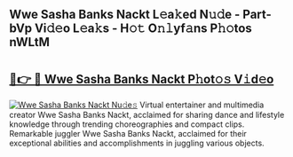 ## Wwe Sasha Banks Nackt L𝚎a𝚔ed N𝚞𝚍e - Part-bVp Vi𝚍𝚎o L𝚎a𝚔s - H𝚘𝚝 O𝚗𝚕yf𝚊ns P𝚑𝚘tos nWLtM

# <h2><a href="http://kfa04ge.oniu.top/?m=Wwe+Sasha+Banks+Nackt">🔗👉 🔴 Wwe Sasha Banks Nackt P𝚑ot𝚘𝚜 V𝚒d𝚎o</a></h2>

[![Wwe Sasha Banks Nackt Nu𝚍e𝚜](https://i.imgur.com/0qMVB7G.gif)](http://kfa04ge.oniu.top/?m=Wwe+Sasha+Banks+Nackt)
Virtual entertainer and multimedia creator Wwe Sasha Banks Nackt, acclaimed for sharing dance and lifestyle knowledge through trending choreographies and compact clips. Remarkable juggler Wwe Sasha Banks Nackt, acclaimed for their exceptional abilities and accomplishments in juggling various objects.  
